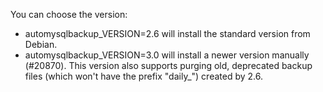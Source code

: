 You can choose the version:

* automysqlbackup_VERSION=2.6 will install the standard version from Debian.
* automysqlbackup_VERSION=3.0 will install a newer version manually (#20870). This version also supports purging old, deprecated backup files (which won't have the prefix "daily_") created by 2.6.

